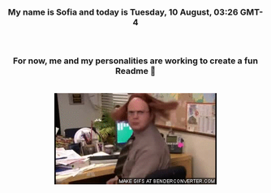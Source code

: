 


<div align="center">
<h3 >My name is Sofia and today is Tuesday, 10 August, 03:26 GMT-4</h3><br>
<h3 >For now, me and my personalities are working to create a fun Readme 👋
</h3><br>
<img src='img/dwight.gif' alt='working...'/>
</div>
